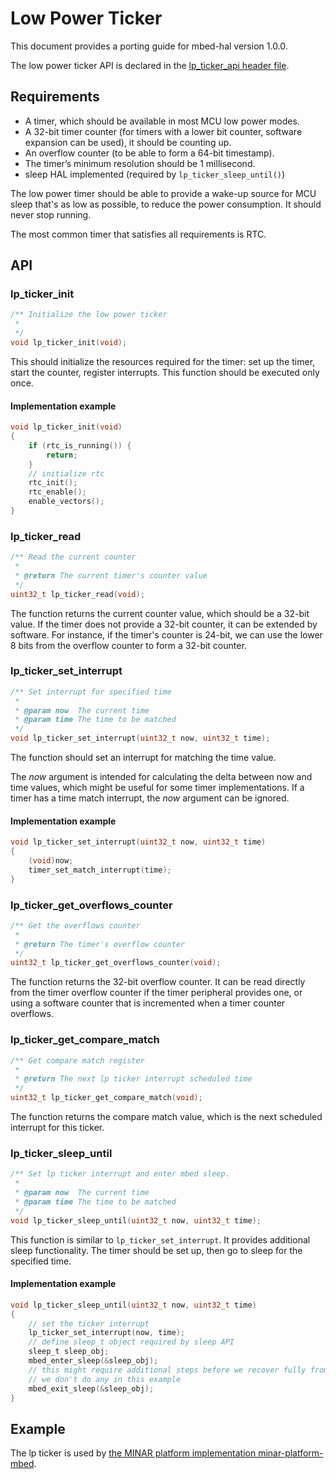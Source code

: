 # Low Power Ticker

This document provides a porting guide for mbed-hal version 1.0.0.

The low power ticker API is declared in the [lp_ticker_api header file](https://github.com/ARMmbed/mbed-hal/blob/master/mbed-hal/lp_ticker_api.h).

## Requirements

- A timer, which should be available in most MCU low power modes.
- A 32-bit timer counter (for timers with a lower bit counter, software expansion can be used), it should be counting up.
- An overflow counter (to be able to form a 64-bit timestamp).
- The timer’s minimum resolution should be 1 millisecond.
- sleep HAL implemented (required by ``lp_ticker_sleep_until()``)

The low power timer should be able to provide a wake-up source for MCU sleep that's as low as possible, to reduce the power consumption. It should never stop running.

The most common timer that satisfies all requirements is RTC.

## API

### lp_ticker_init

```c
/** Initialize the low power ticker
 *
 */
void lp_ticker_init(void);
```

This should initialize the resources required for the timer: set up the timer, start the counter, register interrupts. This function should be executed only once.

#### Implementation example

```c
void lp_ticker_init(void)
{
    if (rtc_is_running()) {
        return;
    }
    // initialize rtc
    rtc_init();
    rtc_enable();
    enable_vectors();
}
```

### lp_ticker_read

```c
/** Read the current counter
 *
 * @return The current timer's counter value
 */
uint32_t lp_ticker_read(void);
```

The function returns the current counter value, which should be a 32-bit value. If the timer does not provide a 32-bit counter, it can be extended by software. For instance, if the timer's counter is 24-bit, we can use the lower 8 bits from the overflow counter to form a 32-bit counter.


### lp_ticker_set_interrupt

```c
/** Set interrupt for specified time
 *
 * @param now  The current time
 * @param time The time to be matched
 */
void lp_ticker_set_interrupt(uint32_t now, uint32_t time);
```

The function should set an interrupt for matching the time value.

The *now* argument is intended for calculating the delta between now and time values, which might be useful for some timer implementations. If a timer has a time match interrupt, the *now* argument can be ignored.

#### Implementation example

```c
void lp_ticker_set_interrupt(uint32_t now, uint32_t time)
{
    (void)now;
    timer_set_match_interrupt(time);
}
```


### lp_ticker_get_overflows_counter

```c
/** Get the overflows counter
 *
 * @return The timer's overflow counter
 */
uint32_t lp_ticker_get_overflows_counter(void);
```

The function returns the 32-bit overflow counter. It can be read directly from the timer overflow counter if the timer peripheral provides one, or using a software counter that is incremented when a timer counter overflows.


### lp_ticker_get_compare_match

```c
/** Get compare match register
 *
 * @return The next lp ticker interrupt scheduled time
 */
uint32_t lp_ticker_get_compare_match(void);
```

The function returns the compare match value, which is the next scheduled interrupt for this ticker.


### lp_ticker_sleep_until

```c
/** Set lp ticker interrupt and enter mbed sleep.
 *
 * @param now  The current time
 * @param time The time to be matched
 */
void lp_ticker_sleep_until(uint32_t now, uint32_t time);
```

This function is similar to ``lp_ticker_set_interrupt``. It provides additional sleep functionality. The timer should be set up, then go to sleep for the specified time.

#### Implementation example

```c
void lp_ticker_sleep_until(uint32_t now, uint32_t time)
{
    // set the ticker interrupt
    lp_ticker_set_interrupt(now, time);
    // define sleep_t object required by sleep API
    sleep_t sleep_obj;
    mbed_enter_sleep(&sleep_obj);
    // this might require additional steps before we recover fully from the sleep
    // we don't do any in this example
    mbed_exit_sleep(&sleep_obj);
}
```


## Example

The lp ticker is used by [the MINAR platform implementation minar-platform-mbed](https://github.com/ARMmbed/minar-platform-mbed).

